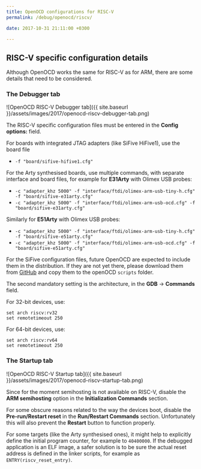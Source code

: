 ```yaml
---
title: OpenOCD configurations for RISC-V
permalink: /debug/openocd/riscv/

date: 2017-10-31 21:11:00 +0300

---
```


## RISC-V specific configuration details

Although OpenOCD works the same for RISC-V as for ARM, there are some details that need to be considered.

### The Debugger tab

![OpenOCD RISC-V Debugger tab]({{ site.baseurl }}/assets/images/2017/openocd-riscv-debugger-tab.png)

The RISC-V specific configuration files must be entered in the **Config options:** field.

For boards with integrated JTAG adapters (like SiFive HiFive1), use the board file

* `-f "board/sifive-hifive1.cfg"`

For the Arty synthesised boards, use multiple commands, with separate interface and board files, for example for **E31Arty** with Olimex USB probes:

* `-c "adapter_khz 5000" -f "interface/ftdi/olimex-arm-usb-tiny-h.cfg" -f "board/sifive-e31arty.cfg"`
* `-c "adapter_khz 5000" -f "interface/ftdi/olimex-arm-usb-ocd.cfg" -f "board/sifive-e31arty.cfg"`

Similarly for **E51Arty** with Olimex USB probes:

* `-c "adapter_khz 5000" -f "interface/ftdi/olimex-arm-usb-tiny-h.cfg" -f "board/sifive-e51arty.cfg"`
* `-c "adapter_khz 5000" -f "interface/ftdi/olimex-arm-usb-ocd.cfg" -f "board/sifive-e51arty.cfg"`

For the SiFive configuration files, future OpenOCD are expected to include them in the distribution. If they are not yet there, please download them from [GitHub](https://github.com/gnu-mcu-eclipse/openocd/tree/gnu-mcu-eclipse-dev/tcl/board) and copy them to the openOCD `scripts` folder.

The second mandatory setting is the architecture, in the **GDB** → **Commands** field. 

For 32-bit devices, use:

```
set arch riscv:rv32
set remotetimeout 250
```

For 64-bit devices, use:

```
set arch riscv:rv64
set remotetimeout 250
```

### The Startup tab

![OpenOCD RISC-V Startup tab]({{ site.baseurl }}/assets/images/2017/openocd-riscv-startup-tab.png)

Since for the moment semihosting is not available on RISC-V, disable the **ARM semihosting** option in the **Initialization Commands** section.

For some obscure reasons related to the way the devices boot, disable the **Pre-run/Restart reset** in the **Run/Restart Commands** section. Unfortunately this will also prevent the **Restart** button to function properly.

For some targets (like the Arty synthesised ones), it might help to explicitly define the initial program counter, for example to `40400000`. If the debugged application is an ELF image, a safer solution is to be sure the actual reset address is defined in the linker scripts, for example as `ENTRY(riscv_reset_entry)`.

